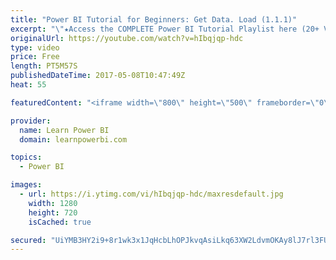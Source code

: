 ```yaml
---
title: "Power BI Tutorial for Beginners: Get Data. Load (1.1.1)"
excerpt: "\"★Access the COMPLETE Power BI Tutorial Playlist here (20+ Videos)★ ☞ https://www.youtube.com/watch?v=1bysg... This Power BI Tutorial for Beginners & Excel Users, walks you through Step-by-Step in creating your first Power BI Dashboard (includes Download Files). This is meant as an introduction to Power"
originalUrl: https://youtube.com/watch?v=hIbqjqp-hdc
type: video
price: Free
length: PT5M57S
publishedDateTime: 2017-05-08T10:47:49Z
heat: 55

featuredContent: "<iframe width=\"800\" height=\"500\" frameborder=\"0\" src=\"https://www.youtube.com/embed/hIbqjqp-hdc\" allow=\"accelerometer; autoplay; encrypted-media; gyroscope; picture-in-picture\" allowfullscreen></iframe>"

provider:
  name: Learn Power BI
  domain: learnpowerbi.com

topics:
  - Power BI

images:
  - url: https://i.ytimg.com/vi/hIbqjqp-hdc/maxresdefault.jpg
    width: 1280
    height: 720
    isCached: true

secured: "UiYMB3HY2i9+8r1wk3x1JqHcbLhOPJkvqAsiLkq63XW2LdvmOKAy8lJ7rl3FUqhUytg+rlZa6UEo8/qTx4tC9qZ17mS1SkT6ZyatzINQ/3Erq1e/LO8LzlTRwWL/BMIoCxv8tEKGrgF+YsgTzUrfibsm5hQOWSA0xHNy5ezppRca4blRQEW+fDwY3/rPZJyxaA+ElmbtCSep2iojUO6lribZ1ATrfLflphxzCZM/eAm5fLZvDKzRlANFZC+wfYgGiwUifDk7dorQvxXxvEULVhMLrwRFr4oYmN1m8O9Ud9zt7da1UqAwLUxpWZQFo7xhqpOCde1llyp/2GrTgdBWlHJeAr5kTv0i0zzho1E6pmSYiRqqA2N3ASKJTaNii6iMRuC43d6Z0kyHHjVVd5buWLXDLkeDMPHzatvYIe0rp3uMssR8pkq5O0qUbqGbC1ro;/fMgZCQl9pWy1yoo+VMpNQ=="
---
```


